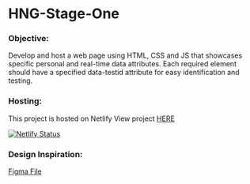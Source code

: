 # HNG-Stage-One

### Objective:

Develop and host a web page using HTML, CSS and JS that showcases specific personal and real-time data attributes. Each required element should have a specified data-testid attribute for easy identification and testing.

### Hosting:

This project is hosted on Netlify
View project [HERE](https://ameley-hng-stage-one.netlify.app/)

[![Netlify Status](https://api.netlify.com/api/v1/badges/89582e0b-6ea0-4152-a9ac-86dc26d1dc9f/deploy-status)](https://app.netlify.com/sites/ameley-hng-stage-one/deploys)

### Design Inspiration:

[Figma File](https://www.figma.com/community/file/930628644305012735/Profile-Card)
